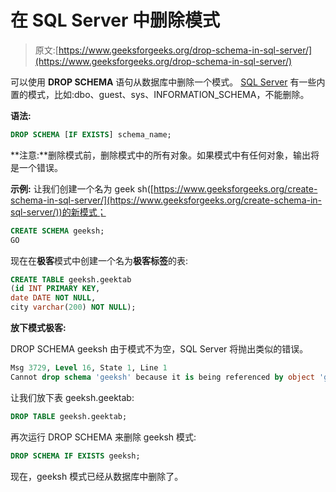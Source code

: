 # 在 SQL Server 中删除模式

> 原文:[https://www.geeksforgeeks.org/drop-schema-in-sql-server/](https://www.geeksforgeeks.org/drop-schema-in-sql-server/)

可以使用 **DROP SCHEMA** 语句从数据库中删除一个模式。 [SQL Server](https://www.geeksforgeeks.org/sql-tutorial/#sql-server) 有一些内置的模式，比如:dbo、guest、sys、INFORMATION_SCHEMA，不能删除。

**语法:**

```sql
DROP SCHEMA [IF EXISTS] schema_name;

```

**注意:**删除模式前，删除模式中的所有对象。如果模式中有任何对象，输出将是一个错误。

**示例:**
让我们创建一个名为 geek sh([https://www.geeksforgeeks.org/create-schema-in-sql-server/](https://www.geeksforgeeks.org/create-schema-in-sql-server/))的新模式；

```sql
CREATE SCHEMA geeksh;
GO

```

现在在**极客**模式中创建一个名为**极客标签**的表:

```sql
CREATE TABLE geeksh.geektab
(id INT PRIMARY KEY,
date DATE NOT NULL,
city varchar(200) NOT NULL);

```

**放下模式极客:**

DROP SCHEMA geeksh
由于模式不为空，SQL Server 将抛出类似的错误。

```sql
Msg 3729, Level 16, State 1, Line 1
Cannot drop schema 'geeksh' because it is being referenced by object 'geektab'.

```

让我们放下表 geeksh.geektab:

```sql
DROP TABLE geeksh.geektab;

```

再次运行 DROP SCHEMA 来删除 geeksh 模式:

```sql
DROP SCHEMA IF EXISTS geeksh;

```

现在，geeksh 模式已经从数据库中删除了。